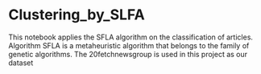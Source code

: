 # Clustering_by_SLFA
This notebook applies the SFLA algorithm on the classification of articles. Algorithm SFLA is a metaheuristic algorithm that belongs to the family of genetic algorithms. The 20fetchnewsgroup is used in this project as our dataset
